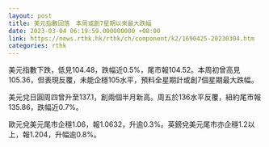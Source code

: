 ```yaml
---
layout: post
title: 美元指數回落　本周或創7星期以來最大跌幅
date: 2023-03-04 06:19:59.000000000 +08:00
link: https://news.rthk.hk/rthk/ch/component/k2/1690425-20230304.htm
categories: rthk
---
```


美元指數下跌，低見104.48，跌幅近0.5%，尾市報104.52。本周初曾高見105.36，但表現反覆，未能企穩105水平，預料全星期計或創7個星期最大跌幅。

美元兌日圓周四曾升至137.1，創兩個半月新高。周五於136水平反覆，紐約尾市報135.86，跌幅近0.7%。

歐元兌美元尾市企穩1.06，報1.0632，升逾0.3%。英鎊兌美元尾市亦企穩1.2以上，報1.204，升幅逾0.8%。
